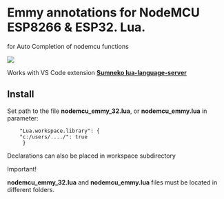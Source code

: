 <h1>Emmy annotations for NodeMCU ESP8266 & ESP32. Lua.</h1>

for Auto Completion of nodemcu functions

<img src="https://github.com/serg3295/nodeMCU-emmy/blob/main/images/nodemcu_emmy1.gif" style="max-width:100%;">


Works with VS Code extension **[Sumneko lua-language-server](https://github.com/sumneko/lua-language-server)**

<h2>Install</h2>

Set path to the file **nodemcu_emmy_32.lua**, or **nodemcu_emmy.lua** in parameter:

        "Lua.workspace.library": {
        "c:/users/..../": true
         }

Declarations can also be placed in workspace subdirectory

Important!

**nodemcu_emmy_32.lua** and **nodemcu_emmy.lua** files must be located in different folders.
